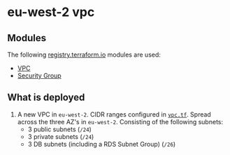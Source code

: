 # eu-west-2 vpc

## Modules

The following [registry.terraform.io](registry.terraform.io) modules are used:

* [VPC]
* [Security Group]

## What is deployed

1. A new VPC in `eu-west-2`. CIDR ranges configured in [`vpc.tf`](vpc.tf).  Spread across the three AZ's in `eu-west-2`. Consisting of the following subnets:
    * 3 public subnets (`/24`)
    * 3 private subnets (`/24`)
    * 3 DB subnets (including a RDS Subnet Group) (`/26`)

[Security Group]: https://registry.terraform.io/modules/terraform-aws-modules/security-group/aws/1.15.0
[VPC]: https://registry.terraform.io/modules/terraform-aws-modules/vpc/aws/1.23.0
